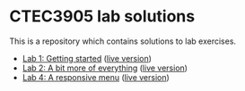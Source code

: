 # CTEC3905 lab solutions

This is a repository which contains solutions to lab exercises.

- [Lab 1: Getting started](lab-01)
([live version](https://ctec3905-2020-21.github.io/lab-solutions/lab-01/))
- [Lab 2: A bit more of everything](lab-02)
([live version](https://ctec3905-2020-21.github.io/lab-solutions/lab-02/))
- [Lab 4: A responsive menu](lab-04)
([live version](https://ctec3905-2020-21.github.io/lab-solutions/lab-04/))
